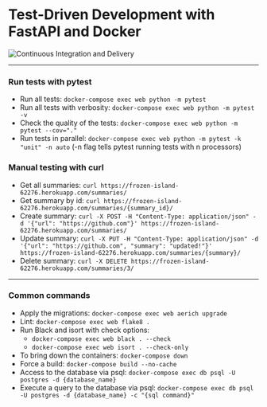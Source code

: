 # Test-Driven Development with FastAPI and Docker

![Continuous Integration and Delivery](https://github.com/dmsergio/fastapi-tdd-docker/workflows/Continuous%20Integration%20and%20Delivery/badge.svg?branch=main)

---

### Run tests with __pytest__
- Run all tests: `docker-compose exec web python -m pytest`
- Run all tests with verbosity: `docker-compose exec web python -m pytest -v`
- Check the quality of the tests: `docker-compose exec web python -m pytest --cov="."`
- Run tests in parallel: `docker-compose exec web python -m pytest -k "unit" -n auto` (-n flag tells pytest running tests with n processors)

### Manual testing with __curl__

- Get all summaries: `curl https://frozen-island-62276.herokuapp.com/summaries/`
- Get summary by id: `curl https://frozen-island-62276.herokuapp.com/summaries/{summary_id}/`
- Create summary: `curl -X POST -H "Content-Type: application/json" -d '{"url": "https://github.com"}' https://frozen-island-62276.herokuapp.com/summaries/`
- Update summary: `curl -X PUT -H "Content-Type: application/json" -d '{"url": "https://github.com", "summary": "updated!"}' https://frozen-island-62276.herokuapp.com/summaries/{summary}/`
- Delete summary: `curl -X DELETE https://frozen-island-62276.herokuapp.com/summaries/3/`

---

### Common commands

- Apply the migrations: `docker-compose exec web aerich upgrade`
- Lint: `docker-compose exec web flake8 .`
- Run Black and isort with check options:
  - `docker-compose exec web black . --check`
  - `docker-compose exec web isort . --check-only`
- To bring down the containers: `docker-compose down`
- Force a build: `docker-compose build --no-cache`
- Access to the database via psql: `docker-compose exec db psql -U postgres -d {database_name}`
- Execute a query to the database via psql: `docker-compose exec db psql -U postgres -d {database_name} -c "{sql command}"`
